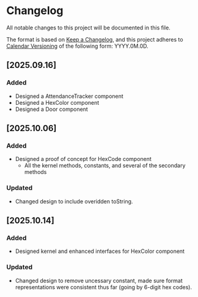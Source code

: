# Changelog

All notable changes to this project will be documented in this file.

The format is based on [Keep a Changelog](https://keepachangelog.com/en/1.1.0/),
and this project adheres to [Calendar Versioning](https://calver.org/) of
the following form: YYYY.0M.0D.

## [2025.09.16]

### Added

- Designed a AttendanceTracker component
- Designed a HexColor component
- Designed a Door component

## [2025.10.06]

### Added

- Designed a proof of concept for HexCode component
  - All the kernel methods, constants, and several of the secondary methods

### Updated

- Changed design to include overidden toString.

## [2025.10.14]

### Added

- Designed kernel and enhanced interfaces for HexColor component

### Updated

- Changed design to remove uncessary constant, made sure format representations were consistent thus far (going by 6-digit hex codes).
